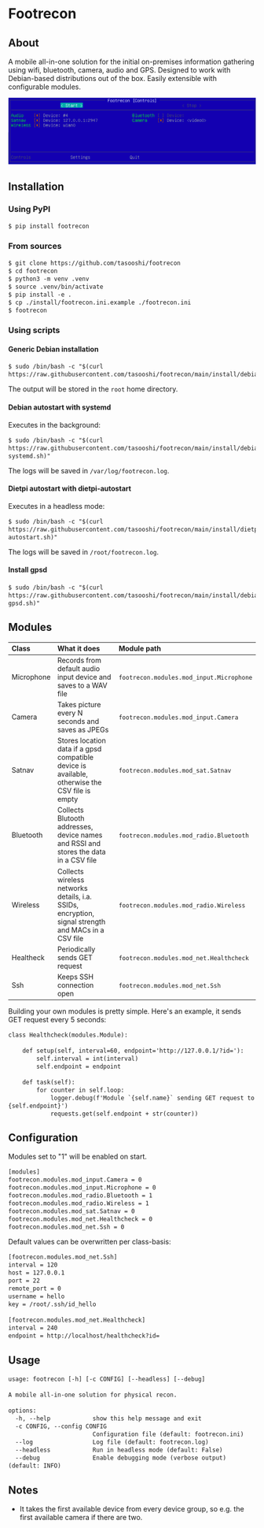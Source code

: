 # Footrecon

## About

A mobile all-in-one solution for the initial on-premises information gathering using wifi, bluetooth, camera, audio and GPS. Designed to work with Debian-based distributions out of the box. Easily extensible with configurable modules.

![Footrecon - main view](docs/footrecon-screenshot.png)

## Installation

### Using PyPI

    $ pip install footrecon

### From sources

    $ git clone https://github.com/tasooshi/footrecon
    $ cd footrecon
    $ python3 -m venv .venv
    $ source .venv/bin/activate
    $ pip install -e .
    $ cp ./install/footrecon.ini.example ./footrecon.ini
    $ footrecon

### Using scripts

#### Generic Debian installation

    $ sudo /bin/bash -c "$(curl https://raw.githubusercontent.com/tasooshi/footrecon/main/install/debian.sh)"

The output will be stored in the `root` home directory.

#### Debian autostart with systemd

Executes in the background:

    $ sudo /bin/bash -c "$(curl https://raw.githubusercontent.com/tasooshi/footrecon/main/install/debian-systemd.sh)"

The logs will be saved in `/var/log/footrecon.log`.

#### Dietpi autostart with dietpi-autostart

Executes in a headless mode:

    $ sudo /bin/bash -c "$(curl https://raw.githubusercontent.com/tasooshi/footrecon/main/install/dietpi-autostart.sh)"

The logs will be saved in `/root/footrecon.log`.

#### Install gpsd

    $ sudo /bin/bash -c "$(curl https://raw.githubusercontent.com/tasooshi/footrecon/main/install/debian-gpsd.sh)"

## Modules

| Class      | What it does                                                                                       | Module path                              |
| :--------- | :------------------------------------------------------------------------------------------------- | :----------------------------------------|
| Microphone | Records from default audio input device and saves to a WAV file                                    | `footrecon.modules.mod_input.Microphone` |
| Camera     | Takes picture every N seconds and saves as JPEGs                                                   | `footrecon.modules.mod_input.Camera`     |
| Satnav     | Stores location data if a gpsd compatible device is available, otherwise the CSV file is empty     | `footrecon.modules.mod_sat.Satnav`       |
| Bluetooth  | Collects Blutooth addresses, device names and RSSI and stores the data in a CSV file               | `footrecon.modules.mod_radio.Bluetooth`  |
| Wireless   | Collects wireless networks details, i.a. SSIDs, encryption, signal strength and MACs in a CSV file | `footrecon.modules.mod_radio.Wireless`   |
| Healtheck  | Periodically sends GET request                                                                     | `footrecon.modules.mod_net.Healthcheck`  |
| Ssh        | Keeps SSH connection open                                                                          | `footrecon.modules.mod_net.Ssh`          |

Building your own modules is pretty simple. Here's an example, it sends GET request every 5 seconds:

    class Healthcheck(modules.Module):

        def setup(self, interval=60, endpoint='http://127.0.0.1/?id='):
            self.interval = int(interval)
            self.endpoint = endpoint

        def task(self):
            for counter in self.loop:
                logger.debug(f'Module `{self.name}` sending GET request to {self.endpoint}')
                requests.get(self.endpoint + str(counter))

## Configuration

Modules set to "1" will be enabled on start.

    [modules]
    footrecon.modules.mod_input.Camera = 0
    footrecon.modules.mod_input.Microphone = 0
    footrecon.modules.mod_radio.Bluetooth = 1
    footrecon.modules.mod_radio.Wireless = 1
    footrecon.modules.mod_sat.Satnav = 0
    footrecon.modules.mod_net.Healthcheck = 0
    footrecon.modules.mod_net.Ssh = 0

Default values can be overwritten per class-basis:

    [footrecon.modules.mod_net.Ssh]
    interval = 120
    host = 127.0.0.1
    port = 22
    remote_port = 0
    username = hello
    key = /root/.ssh/id_hello

    [footrecon.modules.mod_net.Healthcheck]
    interval = 240
    endpoint = http://localhost/healthcheck?id=

## Usage

    usage: footrecon [-h] [-c CONFIG] [--headless] [--debug]

    A mobile all-in-one solution for physical recon.

    options:
      -h, --help            show this help message and exit
      -c CONFIG, --config CONFIG
                            Configuration file (default: footrecon.ini)
      --log                 Log file (default: footrecon.log)
      --headless            Run in headless mode (default: False)
      --debug               Enable debugging mode (verbose output) (default: INFO)

## Notes

* It takes the first available device from every device group, so e.g. the first available camera if there are two.
